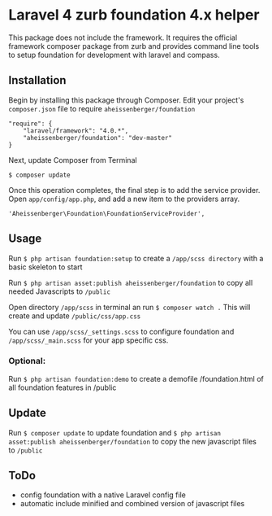 # Laravel 4 zurb foundation 4.x helper

This package does not include the framework. It requires the official framework composer package from zurb and provides command line tools to setup foundation for development with laravel and compass.


## Installation

Begin by installing this package through Composer. Edit your project's `composer.json` file to require `aheissenberger/foundation`

	"require": {
	    "laravel/framework": "4.0.*",
	    "aheissenberger/foundation": "dev-master"
	}

Next, update Composer from Terminal

	$ composer update

Once this operation completes, the final step is to add the service provider. Open `app/config/app.php`, and add a new item to the providers array.

	'Aheissenberger\Foundation\FoundationServiceProvider',


## Usage

Run `$ php artisan foundation:setup` to create a `/app/scss directory` with a basic skeleton to start

Run `$ php artisan asset:publish aheissenberger/foundation` to copy all needed Javascripts to `/public`

Open directory `/app/scss` in terminal an run `$ composer watch .`
This will create and update `/public/css/app.css`

You can use `/app/scss/_settings.scss` to configure foundation and `/app/scss/_main.scss` for your app specific css.

### Optional:
Run `$ php artisan foundation:demo` to create a demofile /foundation.html of all foundation features in /public


## Update

Run `$ composer update` to update foundation and `$ php artisan asset:publish aheissenberger/foundation` to copy the new javascript files to `/public`


## ToDo

* config foundation with a native Laravel config file
* automatic include minified and combined version of javascript files